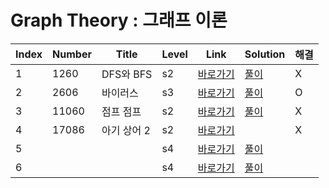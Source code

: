 # Graph Theory : 그래프 이론

| Index | Number | Title            | Level | Link                                              | Solution                                                                            | 해결 |
| ----- | ------ | ---------------- | ----- | ------------------------------------------------- | ----------------------------------------------------------------------------------- | ---- |
| 1     | 1260   | DFS와 BFS             | s2    | [바로가기](https://www.acmicpc.net/problem/1260)  | [풀이](https://github.com/sgn07124/Algorithm/blob/main/Graph%20Theory/1260.md)  | X |
| 2     | 2606   | 바이러스             | s3    | [바로가기](https://www.acmicpc.net/problem/2606)  | [풀이](https://github.com/sgn07124/Algorithm/blob/main/Graph%20Theory/2606.md)  | O |
| 3     | 11060   | 점프 점프             | s2    | [바로가기](https://www.acmicpc.net/problem/11060)  | [풀이](https://github.com/sgn07124/Algorithm/blob/main/Graph%20Theory/11060.md)  | X |
| 4     | 17086   | 아기 상어 2             | s2    | [바로가기](https://www.acmicpc.net/problem/17086)  |   | X |
| 5     |    |              | s4    | [바로가기]()  | [풀이]()  |   |
| 6     |    |              | s4    | [바로가기]()  | [풀이]()  |   |

